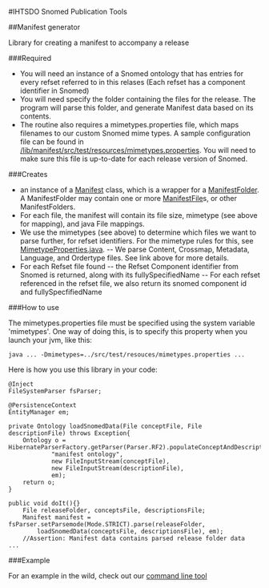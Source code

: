 #IHTSDO Snomed Publication Tools

##Manifest generator

Library for creating a manifest to accompany a release

###Required

- You will need an instance of a Snomed ontology that has entries for every refset referred to in this relases (Each refset has a component identifier in Snomed)
- You will need specify the folder containing the files for the release. The program will parse this folder, and generate Manifest data based on its contents.
- The routine also requires a mimetypes.properties file, which maps filenames to our custom Snomed mime types. A sample configuration file can be found in [/lib/manifest/src/test/resources/mimetypes.properties](https://github.com/IHTSDO/snomed-publish/blob/master/lib/manifest/src/test/resources/mimetypes.properties). You will need to make sure this file is up-to-date for each release version of Snomed.

###Creates

- an instance of a [Manifest](/lib/manifest/src/main/java/com/ihtsdo/snomed/client/manifest/model/Manifest.java) class, which is a wrapper for a [ManifestFolder](/lib/manifest/src/main/java/com/ihtsdo/snomed/client/manifest/model/ManifestFolder.java). A ManifestFolder may contain one or more [ManifestFile](/lib/manifest/src/main/java/com/ihtsdo/snomed/client/manifest/model/ManifestFile.java)s, or other ManifestFolders.
- For each file, the manifest will contain its file size, mimetype (see above for mapping), and java File mappings.
- We use the mimetypes (see above) to determine which files we want to parse further, for refset identifiers. For the mimetype rules for this, see [MimetypeProperties.java](/lib/manifest/src/main/java/com/ihtsdo/snomed/service/manifest/model/MimetypeProperties.java).
-- We parse Content, Crossmap, Metadata, Language, and Ordertype files. See link above for more details.
- For each Refset file found 
-- the Refset Component identifier from Snomed is returned, along with its fullySpecifiedName
-- For each refset referenced in the refset file, we also return its snomed component id and fullySpecfifiedName


###How to use

The mimetypes.properties file must be specified using the system variable 'mimetypes'. One way of doing this, is to specify this property when you launch your jvm, like this:

	java ... -Dmimetypes=../src/test/resouces/mimetypes.properties ...

Here is how you use this library in your code:

    @Inject
    FileSystemParser fsParser;

    @PersistenceContext
    EntityManager em;    

	private Ontology loadSnomedData(File conceptFile, File descriptionFile) throws Exception{
		Ontology o = HibernateParserFactory.getParser(Parser.RF2).populateConceptAndDescriptions(
		        "manifest ontology", 
		        new FileInputStream(conceptFile), 
		        new FileInputStream(descriptionFile), 
		        em);
		return o;
	}

    public void doIt(){}
    	File releaseFolder, conceptsFile, descriptionsFile;
		Manifest manifest = fsParser.setParsemode(Mode.STRICT).parse(releaseFolder, 
			loadSnomedData(conceptsFile, descriptionsFile), em);
		//Assertion: Manifest data contains parsed release folder data
	...

###Example

For an example in the wild, check out our [command line tool](/client/manifest-main)